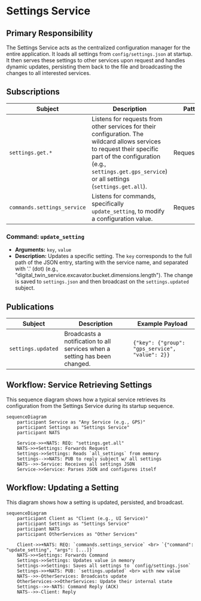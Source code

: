 # Settings Service

## Primary Responsibility

The Settings Service acts as the centralized configuration manager for the entire application. It loads all settings from `config/settings.json` at startup. It then serves these settings to other services upon request and handles dynamic updates, persisting them back to the file and broadcasting the changes to all interested services.

## Subscriptions

| Subject                   | Description                                                              | Pattern         |
| ------------------------- | ------------------------------------------------------------------------ | --------------- |
| `settings.get.*`          | Listens for requests from other services for their configuration. The wildcard allows services to request their specific part of the configuration (e.g., `settings.get.gps_service`) or all settings (`settings.get.all`). | Request/Reply   |
| `commands.settings_service` | Listens for commands, specifically `update_setting`, to modify a configuration value. | Request/Reply   |

### Command: `update_setting`

-   **Arguments:** `key`, `value`
-   **Description:** Updates a specific setting. The `key` corresponds to the full path of the JSON entry, starting with the service name, and separated with '.' (dot) (e.g., "digital_twin_service.excavator.bucket.dimensions.length"). The change is saved to `settings.json` and then broadcast on the `settings.updated` subject.

## Publications

| Subject          | Description                                                                   | Example Payload                                     |
| ---------------- | ----------------------------------------------------------------------------- | --------------------------------------------------- |
| `settings.updated` | Broadcasts a notification to all services when a setting has been changed.    | `{"key": {"group": "gps_service", "value": 2}}` |

## Workflow: Service Retrieving Settings

This sequence diagram shows how a typical service retrieves its configuration from the Settings Service during its startup sequence.

```mermaid
sequenceDiagram
    participant Service as "Any Service (e.g., GPS)"
    participant Settings as "Settings Service"
    participant NATS

    Service->>+NATS: REQ: "settings.get.all"
    NATS->>+Settings: Forwards Request
    Settings->>Settings: Reads `all_settings` from memory
    Settings-->>NATS: PUB to reply subject w/ all settings
    NATS-->>-Service: Receives all settings JSON
    Service->>Service: Parses JSON and configures itself
```

## Workflow: Updating a Setting

This diagram shows how a setting is updated, persisted, and broadcast.

```mermaid
sequenceDiagram
    participant Client as "Client (e.g., UI Service)"
    participant Settings as "Settings Service"
    participant NATS
    participant OtherServices as "Other Services"

    Client->>+NATS: REQ: `commands.settings_service` <br> `{"command": "update_setting", "args": [...]}`
    NATS->>+Settings: Forwards Command
    Settings->>Settings: Updates value in memory
    Settings->>Settings: Saves all settings to `config/settings.json`
    Settings->>+NATS: PUB: `settings.updated` <br> with new value
    NATS-->>-OtherServices: Broadcasts update
    OtherServices->>OtherServices: Update their internal state
    Settings-->>-NATS: Command Reply (ACK)
    NATS-->>-Client: Reply
```
